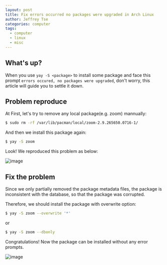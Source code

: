 ```yaml
---
layout: post
title: Fix errors occurred no packages were upgraded in Arch Linux
author: Jeffrey Tse
categories: computer
tags:
  - computer
  - linux
  - misc
---
```


## What's up?

When you use `yay -S <package>` to install some package and face this
prompt `errors occured, no packages were upgraded`, don't worry, this
article will guide you to settle it down.

## Problem reproduce

At First, let's try to remove any local package(e.g. zoom) mannually:

```bash
$ sudo rm -rf /var/lib/pacman/local/zoom-2.9.265650.0716-1/
```

And then we install this package again:

```bash
$ yay -S zoom
```

Look! We reproduced this problem as below:

![image](https://user-images.githubusercontent.com/9413601/95348585-c548fc00-08f0-11eb-9d55-55b943426eec.png)

## Fix the problem

Since we only partially removed the package metadata files, the package
is inconsistent with the database, so that the package was corrupted.

Therefore, we should install the package with overwrite option:

```bash
$ yay -S zoom --overwrite '*'
```

or

```bash
$ yay -S zoom --dbonly
```

Congratulations! Now the package can be installed without any error prompts.

![image](https://user-images.githubusercontent.com/9413601/95345539-67ff7b80-08ed-11eb-86ef-e29754dd69e2.png)

